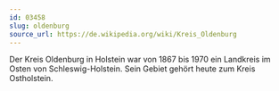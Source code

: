 ```yaml
---
id: 03458
slug: oldenburg
source_url: https://de.wikipedia.org/wiki/Kreis_Oldenburg
---
```


Der Kreis Oldenburg in Holstein war von 1867 bis 1970 ein Landkreis im Osten von Schleswig-Holstein. Sein Gebiet gehört heute zum Kreis Ostholstein.
